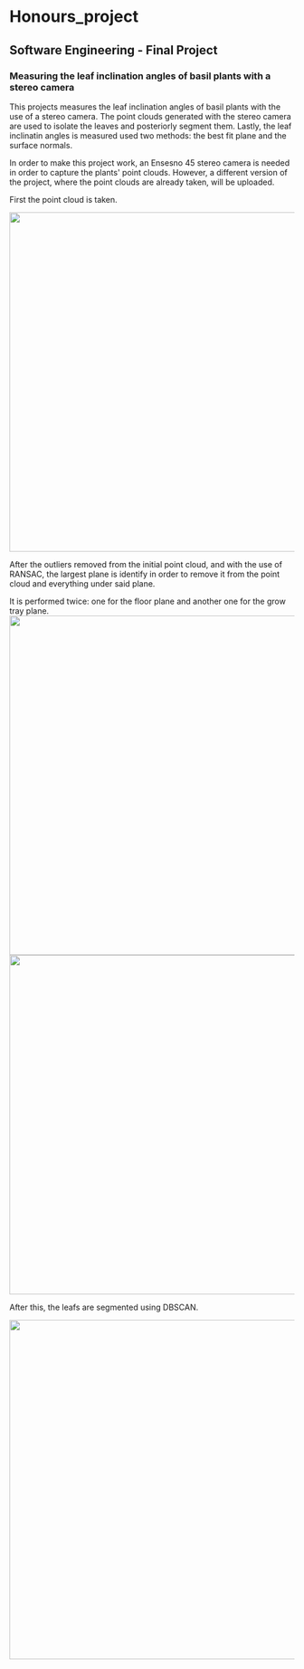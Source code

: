 # Honours_project
## Software Engineering - Final Project 
### Measuring the leaf inclination angles of basil plants with a stereo camera

This projects measures the leaf inclination angles of basil plants with the use of a stereo camera. The point clouds generated 
with the stereo camera are used to isolate the leaves and posteriorly segment them. Lastly, the leaf inclinatin angles is measured
used two methods: the best fit plane and the surface normals.

In order to make this project work, an Ensesno 45 stereo camera is needed in order to capture the plants' point clouds. However, a different version of the project, where the point clouds are already taken, will be uploaded.




First the point cloud is taken.

<img src="https://user-images.githubusercontent.com/72560934/159663968-d739c3d8-50ac-4154-bba0-4793fc31e77b.png" width=600px/>

After the outliers removed from the initial point cloud, and with the use of RANSAC, the largest plane is identify in order to remove it from the point cloud and everything under said plane. 

It is performed twice: one for the floor plane and another one for the grow tray plane.
<img src="https://user-images.githubusercontent.com/72560934/159663979-936cffd4-fa4d-4816-958f-3d2cd74c2935.png" width=600px/>
<img src="https://user-images.githubusercontent.com/72560934/159663987-4d1f3f4d-7213-487a-aa4a-0196e8c1ea6c.png" width=600px/>

After this, the leafs are segmented using DBSCAN.

<img src="https://user-images.githubusercontent.com/72560934/159664020-3a2e0bc0-66f2-41a0-82a1-c4c5b06d909e.png" width=600px/>
